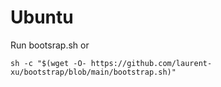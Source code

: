 # Ubuntu

Run bootsrap.sh or

```
sh -c "$(wget -O- https://github.com/laurent-xu/bootstrap/blob/main/bootstrap.sh)"
```

